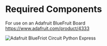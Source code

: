 # Required Components

For use on an Adafruit BlueFruit Board
https://www.adafruit.com/product/4333

![Adafruit BlueFriot Circuit Python Express](https://cdn-shop.adafruit.com/970x728/4333-19.jpg)
